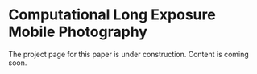 # Computational Long Exposure Mobile Photography

The project page for this paper is under construction. Content is coming soon.
